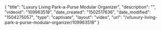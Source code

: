 {
    "title": "Luxury Living Park-a-Purse Modular Organizer",
    "description": "",
    "videoid": "109963518",
    "date_created": "1502517636",
    "date_modified": "1504275057",
    "type": "captivate",
    "layout": "video",
    "url": "\/v\/luxury-living-park-a-purse-modular-organizer\/109963518"
}